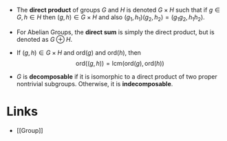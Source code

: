 * The **direct product** of groups $G$ and $H$ is denoted $G\times H$ such that if $g\in G, h\in H$ then $(g,h)\in G\times H$ and also $(g_1,h_1)(g_2,h_2)=(g_1g_2, h_1h_2)$. 
* For Abelian Groups, the **direct sum** is simply the direct product, but is denoted as $G\oplus H$.
* If $(g,h)\in G\times H$ and $\text{ord}(g)$ and $\text{ord}(h)$, then 
  $$\text{ord}((g,h)) = \text{lcm}\left(\text{ord}(g), \text{ord}(h)\right)$$
  
* $G$ is **decomposable** if it is isomorphic to a direct product of two proper nontrivial subgroups. Otherwise, it is **indecomposable**.
# Links
* [[Group]]